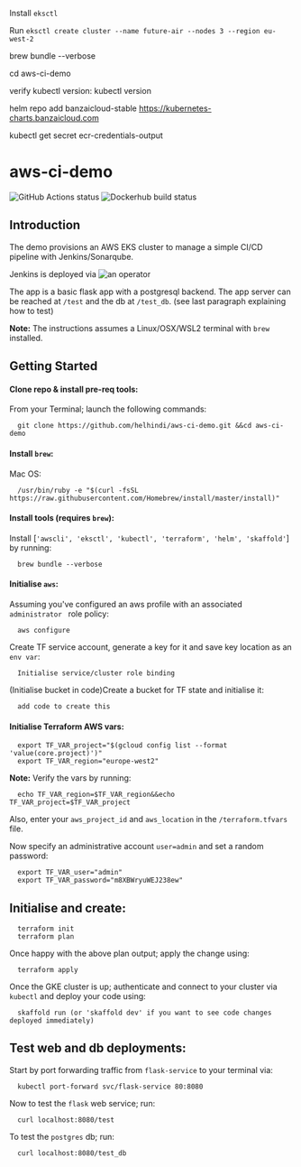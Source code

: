 Install `eksctl`

Run `eksctl create cluster --name future-air --nodes 3 --region eu-west-2`

brew bundle --verbose

cd aws-ci-demo

verify kubectl version:
kubectl version

helm repo add banzaicloud-stable https://kubernetes-charts.banzaicloud.com





kubectl get secret ecr-credentials-output



# aws-ci-demo
![GitHub Actions status](https://github.com/helhindi/aws-ci-demo/workflows/docker_lint_build_publish/badge.svg)
![Dockerhub build status](https://img.shields.io/docker/cloud/build/elhindi/aws-ci-demo)

## Introduction

The demo provisions an AWS EKS cluster to manage a simple CI/CD pipeline with Jenkins/Sonarqube.

Jenkins is deployed via ![an operator](https://jenkinsci.github.io/kubernetes-operator/docs/) 

The app is a basic flask app with a postgresql backend. The app server can be reached at `/test` and the db at `/test_db`. (see last paragraph explaining how to test)

**Note:** The instructions assumes a Linux/OSX/WSL2 terminal with `brew` installed.

## Getting Started

#### Clone repo & install pre-req tools:
From your Terminal; launch the following commands:
```
  git clone https://github.com/helhindi/aws-ci-demo.git &&cd aws-ci-demo
```

#### Install `brew`:
Mac OS:
```
  /usr/bin/ruby -e "$(curl -fsSL https://raw.githubusercontent.com/Homebrew/install/master/install)"
```
#### Install tools (requires `brew`):
Install [`'awscli', 'eksctl', 'kubectl', 'terraform', 'helm', 'skaffold'`] by running:
```
  brew bundle --verbose
```

#### Initialise `aws`:
Assuming you've configured an aws profile with an associated `administrator ` role policy:
```
  aws configure
```

Create TF service account, generate a key for it and save key location as an `env var`:
```
  Initialise service/cluster role binding
```

(Initialise bucket in code)Create a bucket for TF state and initialise it:
```
  add code to create this
```

#### Initialise Terraform AWS vars:
```
  export TF_VAR_project="$(gcloud config list --format 'value(core.project)')"
  export TF_VAR_region="europe-west2"
```
**Note:** Verify the vars by running:
```
  echo TF_VAR_region=$TF_VAR_region&&echo TF_VAR_project=$TF_VAR_project
```

Also, enter your `aws_project_id` and `aws_location` in the `/terraform.tfvars` file.

Now specify an administrative account `user=admin` and set a random password:
```
  export TF_VAR_user="admin"
  export TF_VAR_password="m8XBWryuWEJ238ew"
```

## Initialise and create:
```
  terraform init
  terraform plan
```
Once happy with the above plan output; apply the change using:
```
  terraform apply
```
Once the GKE cluster is up; authenticate and connect to your cluster via `kubectl` and deploy your code using:
```
  skaffold run (or 'skaffold dev' if you want to see code changes deployed immediately)
```

## Test web and db deployments:
Start by port forwarding traffic from `flask-service` to your terminal via:
```
  kubectl port-forward svc/flask-service 80:8080
```
Now to test the `flask` web service; run:
```
  curl localhost:8080/test
```
To test the `postgres` db; run:
```
  curl localhost:8080/test_db
```
